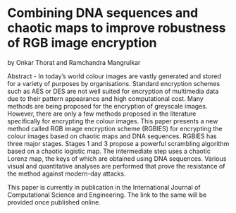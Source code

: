 # Combining DNA sequences and chaotic maps to improve robustness of RGB image encryption

by Onkar Thorat and Ramchandra Mangrulkar

Abstract - In today’s world colour images are vastly generated and stored for a variety of purposes by organisations. Standard encryption schemes such as AES or DES are not well suited for encryption of multimedia data due to their pattern appearance and high computational cost. Many methods are being proposed for the encryption of greyscale images. However, there are only a few methods proposed in the literature specifically for encrypting the colour images. This paper presents a new method called RGB image encryption scheme (RGBIES) for encrypting the colour images based on chaotic maps and DNA sequences. RGBIES has three major stages. Stages 1 and 3 propose a powerful scrambling algorithm based on a chaotic logistic map. The intermediate step uses a chaotic Lorenz map, the keys of which are obtained using DNA sequences. Various visual and quantitative analyses are performed that prove the resistance of the method against modern-day attacks.

This paper is currently in publication in the International Journal of Computational Science and Engineering. The link to the same will be provided once published online.
